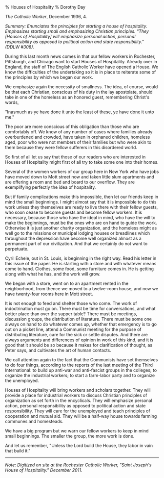 % Houses of Hospitality
% Dorothy Day

*The Catholic Worker*, December 1936, 4.

*Summary: Enunciates the principles for starting a house of hospitality.
Emphasizes starting small and emphasizing Christian principles. "They
[Houses of Hospitality] will emphasize personal action, personal
responsibility as opposed to political action and state responsibility."
(DDLW \#308).*

During this last month news comes in that our fellow workers in
Rochester, Pittsburgh, and Chicago want to start Houses of Hospitality.
Already over in England, the staff of The English Catholic Worker have
opened a House. We know the difficulties of the undertaking so it is in
place to reiterate some of the principles by which we began our work.

We emphasize again the necessity of smallness. The idea, of course,
would be that each Christian, conscious of his duty in the lay
apostolate, should take in one of the homeless as an honored guest,
remembering Christ's words,

"Inasmuch as ye have done it unto the least of these, ye have done it
unto me."

The poor are more conscious of this obligation than those who are
comfortably off. We know of any number of cases where families already
overburdened and crowded, have taken in orphaned children, homeless
aged, poor who were not members of their families but who were akin to
them because they were fellow sufferers in this disordered world.

So first of all let us say that those of our readers who are interested
in Houses of Hospitality might first of all try to take some one into
their homes.

Several of the women workers of our group here in New York who have jobs
have moved down to Mott street now and taken little slum apartments and
are offering a room and bed and board to our overflow. They are
exemplifying perfectly the idea of hospitality.

But if family complications make this impossible, then let our friends
keep in mind the small beginnings. I might almost say that it is
impossible to do this work unless they themselves are ready to live
there with their fellow guests, who soon cease to become guests and
become fellow workers. It is necessary, because those who have the ideal
in mind, who have the will to make the beginnings, must be the ones who
are on hand to guide the work. Otherwise it is just another charity
organization, and the homeless might as well go to the missions or
municipal lodging houses or breadlines which throughout the depression
have become well organized almost as a permanent part of our
civilization. And that we certainly do not want to perpetuate.

Cyril Echele, out in St. Louis, is beginning in the right way. Read his
letter in this issue of the paper. He is starting with a store and with
whatever means come to hand. Clothes, some food, some furniture comes
in. He is getting along with what he has, and the work will grow.

We began with a store, went on to an apartment rented in the
neighborhood, from thence we moved to a twelve-room house, and now we
have twenty-four rooms here in Mott street.

It is not enough to feed and shelter those who come. The work of
indoctrination must go on. There must be time for conversations, and
what better place than over the supper table? There must be meetings,
discussion groups, the distribution of literature. There must be some
one always on hand to do whatever comes up, whether that emergency is to
go out on a picket line, attend a Communist meeting for the purpose of
distributing literature, care for the sick or settle disputes. And there
are always arguments and differences of opinion in work of this kind,
and it is good that it should be so because it makes for clarification
of thought, as Peter says, and cultivates the art of human contacts.

We call attention again to the fact that the Communists have set
themselves to do four things, according to the reports of the last
meeting of the Third International: to build up anti-war and
anti-fascist groups in the colleges; to organize the industrial workers;
to start a farm-labor party and to organize the unemployed.

Houses of Hospitality will bring workers and scholars together. They
will provide a place for industrial workers to discuss Christian
principles of organization as set forth in the encyclicals. They will
emphasize personal action, personal responsibility as opposed to
political action and state responsibility. They will care for the
unemployed and teach principles of cooperation and mutual aid. They will
be a half-way house towards farming communes and homesteads.

We have a big program but we warn our fellow workers to keep in mind
small beginnings. The smaller the group, the more work is done.

And let us remember, "Unless the Lord build the House, they labor in
vain that build it."

---------------

*Note: Digitized on site at the Rochester Catholic Worker, "Saint
Joseph's House of Hospitality." December 2011.*
